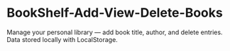 # BookShelf-Add-View-Delete-Books
 Manage your personal library — add book title, author, and delete entries. Data stored locally with LocalStorage.
